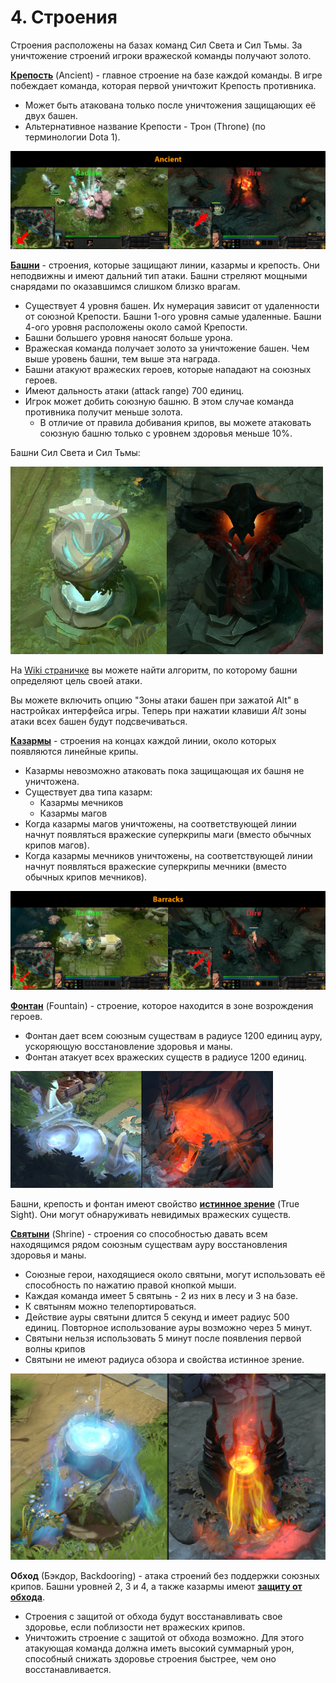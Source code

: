 # 4. Строения

Строения расположены на базах команд Сил Света и Сил Тьмы. За уничтожение строений игроки вражеской команды получают золото.

[**Крепость**](https://dota2-ru.gamepedia.com/%D0%A1%D1%82%D1%80%D0%BE%D0%B5%D0%BD%D0%B8%D1%8F#.D0.9A.D1.80.D0.B5.D0.BF.D0.BE.D1.81.D1.82.D0.B8) (Ancient) - главное строение на базе каждой команды. В игре побеждает команда, которая первой уничтожит Крепость противника.

* Может быть атакована только после уничтожения защищающих её двух башен.
* Альтернативное название Крепости - Трон (Throne) (по терминологии Dota 1).

![Крепость](images/4.1_ancient.png)

[**Башни**](https://dota2-ru.gamepedia.com/%D0%A1%D1%82%D1%80%D0%BE%D0%B5%D0%BD%D0%B8%D1%8F#.D0.91.D0.B0.D1.88.D0.BD.D0.B8) - строения, которые защищают линии, казармы и крепость. Они неподвижны и имеют дальний тип атаки. Башни стреляют мощными снарядами по оказавшимся слишком близко врагам.

* Существует 4 уровня башен. Их нумерация зависит от удаленности от союзной Крепости. Башни 1-ого уровня самые удаленные. Башни 4-ого уровня расположены около самой Крепости.
* Башни большего уровня наносят больше урона.
* Вражеская команда получает золото за уничтожение башен. Чем выше уровень башни, тем выше эта награда.
* Башни атакуют вражеских героев, которые нападают на союзных героев.
* Имеют дальность атаки (attack range) 700 единиц.
* Игрок может добить союзную башню. В этом случае команда противника получит меньше золота.
	* В отличие от правила добивания крипов, вы можете атаковать союзную башню только с уровнем здоровья меньше 10%.

Башни Сил Света и Сил Тьмы:

![Башни](images/4.2_tower.png)

На [Wiki страничке](https://dota2-ru.gamepedia.com/%D0%A1%D1%82%D1%80%D0%BE%D0%B5%D0%BD%D0%B8%D1%8F#.D0.9F.D1.80.D0.B8.D0.BE.D1.80.D0.B8.D1.82.D0.B5.D1.82.D0.BD.D0.BE.D1.81.D1.82.D1.8C_.D0.B2_.D0.B2.D1.8B.D0.B1.D0.BE.D1.80.D0.B5_.D1.86.D0.B5.D0.BB.D0.B5.D0.B9) вы можете найти алгоритм, по которому башни определяют цель своей атаки.

Вы можете включить опцию "Зоны атаки башен при зажатой Alt" в настройках интерфейса игры. Теперь при нажатии клавиши *Alt* зоны атаки всех башен будут подсвечиваться.

[**Казармы**](https://dota2-ru.gamepedia.com/%D0%A1%D1%82%D1%80%D0%BE%D0%B5%D0%BD%D0%B8%D1%8F#.D0.9A.D0.B0.D0.B7.D0.B0.D1.80.D0.BC.D1.8B) - строения на концах каждой линии, около которых появляются линейные крипы.

* Казармы невозможно атаковать пока защищающая их башня не уничтожена.
* Существует два типа казарм:
	* Казармы мечников
	* Казармы магов
* Когда казармы магов уничтожены, на соответствующей линии начнут появляться вражеские суперкрипы маги (вместо обычных крипов магов).
* Когда казармы мечников уничтожены, на соответствующей линии начнут появляться вражеские суперкрипы мечники (вместо обычных крипов мечников).

![Казармы](images/4.3_barracks.png)

[**Фонтан**](https://dota2-ru.gamepedia.com/%D0%A1%D1%82%D1%80%D0%BE%D0%B5%D0%BD%D0%B8%D1%8F#.D0.A4.D0.BE.D0.BD.D1.82.D0.B0.D0.BD.D1.8B) (Fountain) - строение, которое находится в зоне возрождения героев.

* Фонтан дает всем союзным существам в радиусе 1200 единиц ауру, ускоряющую восстановление здоровья и маны.
* Фонтан атакует всех вражеских существ в радиусе 1200 единиц.

![Фонтаны](images/4.4_fountains.png)

Башни, крепость и фонтан имеют свойство [**истинное зрение**](https://dota2-ru.gamepedia.com/%D0%9D%D0%B5%D0%B2%D0%B8%D0%B4%D0%B8%D0%BC%D0%BE%D1%81%D1%82%D1%8C#True_Sight) (True Sight). Они могут обнаруживать невидимых вражеских существ.

[**Святыни**](https://dota2-ru.gamepedia.com/%D0%A1%D1%82%D1%80%D0%BE%D0%B5%D0%BD%D0%B8%D1%8F#.D0.A1.D0.B2.D1.8F.D1.82.D1.8B.D0.BD.D0.B8) (Shrine) - строения со способностью давать всем находящимся рядом союзным существам ауру восстановления здоровья и маны.

* Союзные герои, находящиеся около святыни, могут использовать её способность по нажатию правой кнопкой мыши.
* Каждая команда имеет 5 святынь - 2 из них в лесу и 3 на базе.
* К святыням можно телепортироваться.
* Действие ауры святыни длится 5 секунд и имеет радиус 500 единиц. Повторное использование ауры возможно через 5 минут.
* Святыни нельзя использовать 5 минут после появления первой волны крипов 
* Святыни не имеют радиуса обзора и свойства истинное зрение.

![Святыни](images/4.5_shrines.png)

**Обход** (Бэкдор, Backdooring) - атака строений без поддержки союзных крипов. Башни уровней 2, 3 и 4, а также казармы имеют [**защиту от обхода**](https://dota2-ru.gamepedia.com/%D0%A1%D1%82%D1%80%D0%BE%D0%B5%D0%BD%D0%B8%D1%8F#.D0.97.D0.B0.D1.89.D0.B8.D1.82.D0.B0_.D0.BE.D1.82_.D0.BE.D0.B1.D1.85.D0.BE.D0.B4.D0.B0).

* Строения с защитой от обхода будут восстанавливать свое здоровье, если поблизости нет вражеских крипов.
* Уничтожить строение с защитой от обхода возможно. Для этого атакующая команда должна иметь высокий суммарный урон, способный снижать здоровье строения быстрее, чем оно восстанавливается.
